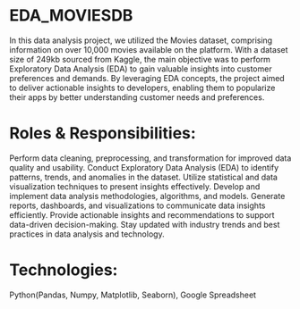 # EDA_MOVIESDB
In this data analysis project, we utilized the Movies dataset, comprising information on over 10,000 movies available on the platform. With a dataset size of 249kb sourced from Kaggle, the main objective was to perform Exploratory Data Analysis (EDA) to gain valuable insights into customer preferences and demands. By leveraging EDA concepts, the project aimed to deliver actionable insights to developers, enabling them to popularize their apps by better understanding customer needs and preferences.
# Roles & Responsibilities:
Perform data cleaning, preprocessing, and transformation for improved data quality and usability.
Conduct Exploratory Data Analysis (EDA) to identify patterns, trends, and anomalies in the dataset.
Utilize statistical and data visualization techniques to present insights effectively.
Develop and implement data analysis methodologies, algorithms, and models.
Generate reports, dashboards, and visualizations to communicate data insights efficiently.
Provide actionable insights and recommendations to support data-driven decision-making.
Stay updated with industry trends and best practices in data analysis and technology.
# Technologies:
Python(Pandas, Numpy, Matplotlib, Seaborn), Google Spreadsheet 
